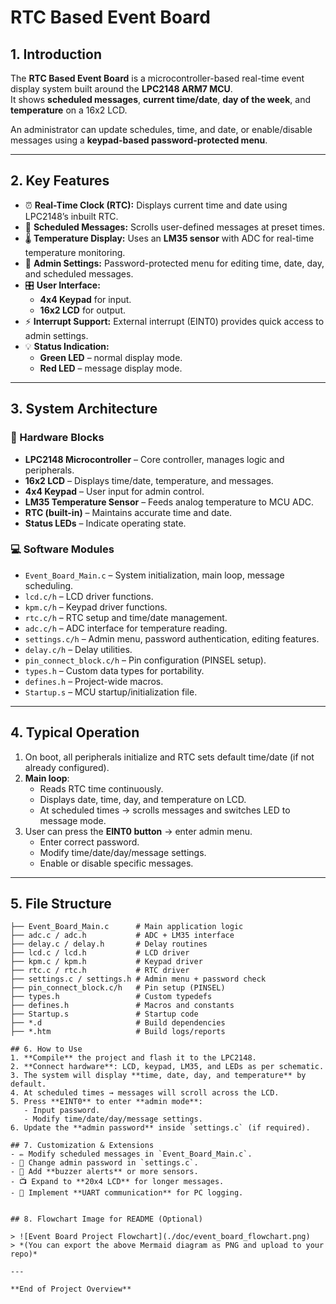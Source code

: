 # RTC Based Event Board

## 1. Introduction
The **RTC Based Event Board** is a microcontroller-based real-time event display system built around the **LPC2148 ARM7 MCU**.  
It shows **scheduled messages**, **current time/date**, **day of the week**, and **temperature** on a 16x2 LCD.  

An administrator can update schedules, time, and date, or enable/disable messages using a **keypad-based password-protected menu**.  

---

## 2. Key Features
- ⏰ **Real-Time Clock (RTC):** Displays current time and date using LPC2148’s inbuilt RTC.  
- 📝 **Scheduled Messages:** Scrolls user-defined messages at preset times.  
- 🌡️ **Temperature Display:** Uses an **LM35 sensor** with ADC for real-time temperature monitoring.  
- 🔐 **Admin Settings:** Password-protected menu for editing time, date, day, and scheduled messages.  
- 🎛️ **User Interface:**  
  - **4x4 Keypad** for input.  
  - **16x2 LCD** for output.  
- ⚡ **Interrupt Support:** External interrupt (EINT0) provides quick access to admin settings.  
- 💡 **Status Indication:**  
  - **Green LED** – normal display mode.  
  - **Red LED** – message display mode.  

---

## 3. System Architecture  

### 🔧 Hardware Blocks
- **LPC2148 Microcontroller** – Core controller, manages logic and peripherals.  
- **16x2 LCD** – Displays time/date, temperature, and messages.  
- **4x4 Keypad** – User input for admin control.  
- **LM35 Temperature Sensor** – Feeds analog temperature to MCU ADC.  
- **RTC (built-in)** – Maintains accurate time and date.  
- **Status LEDs** – Indicate operating state.  

### 💻 Software Modules
- `Event_Board_Main.c` – System initialization, main loop, message scheduling.  
- `lcd.c/h` – LCD driver functions.  
- `kpm.c/h` – Keypad driver functions.  
- `rtc.c/h` – RTC setup and time/date management.  
- `adc.c/h` – ADC interface for temperature reading.  
- `settings.c/h` – Admin menu, password authentication, editing features.  
- `delay.c/h` – Delay utilities.  
- `pin_connect_block.c/h` – Pin configuration (PINSEL setup).  
- `types.h` – Custom data types for portability.  
- `defines.h` – Project-wide macros.  
- `Startup.s` – MCU startup/initialization file.  

---

## 4. Typical Operation
1. On boot, all peripherals initialize and RTC sets default time/date (if not already configured).  
2. **Main loop**:  
   - Reads RTC time continuously.  
   - Displays date, time, day, and temperature on LCD.  
   - At scheduled times → scrolls messages and switches LED to message mode.  
3. User can press the **EINT0 button** → enter admin menu.  
   - Enter correct password.  
   - Modify time/date/day/message settings.  
   - Enable or disable specific messages.  

---

## 5. File Structure
```plaintext
├── Event_Board_Main.c      # Main application logic
├── adc.c / adc.h           # ADC + LM35 interface
├── delay.c / delay.h       # Delay routines
├── lcd.c / lcd.h           # LCD driver
├── kpm.c / kpm.h           # Keypad driver
├── rtc.c / rtc.h           # RTC driver
├── settings.c / settings.h # Admin menu + password check
├── pin_connect_block.c/h   # Pin setup (PINSEL)
├── types.h                 # Custom typedefs
├── defines.h               # Macros and constants
├── Startup.s               # Startup code
├── *.d                     # Build dependencies
├── *.htm                   # Build logs/reports

## 6. How to Use
1. **Compile** the project and flash it to the LPC2148.  
2. **Connect hardware**: LCD, keypad, LM35, and LEDs as per schematic.  
3. The system will display **time, date, day, and temperature** by default.  
4. At scheduled times → messages will scroll across the LCD.  
5. Press **EINT0** to enter **admin mode**:  
   - Input password.  
   - Modify time/date/day/message settings.  
6. Update the **admin password** inside `settings.c` (if required).

## 7. Customization & Extensions
- ✏️ Modify scheduled messages in `Event_Board_Main.c`.  
- 🔑 Change admin password in `settings.c`.  
- 🔔 Add **buzzer alerts** or more sensors.  
- 📺 Expand to **20x4 LCD** for longer messages.  
- 🔌 Implement **UART communication** for PC logging.  


## 8. Flowchart Image for README (Optional)

> ![Event Board Project Flowchart](./doc/event_board_flowchart.png)
> *(You can export the above Mermaid diagram as PNG and upload to your repo)*

---

**End of Project Overview**
